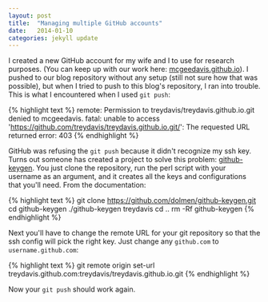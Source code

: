 ```yaml
---
layout: post
title:  "Managing multiple GitHub accounts"
date:   2014-01-10
categories: jekyll update
---
```


I created a new GitHub account for my wife and I to use for research purposes. (You can keep up with our work here: [mcgeedavis.github.io][ourblog]). I pushed to our blog repository without any setup (still not sure how that was possible), but when I tried to push to this blog's repository, I ran into trouble. This is what I encountered when I used `git push`:

{% highlight text %}
remote: Permission to treydavis/treydavis.github.io.git denied to mcgeedavis.
fatal: unable to access 'https://github.com/treydavis/treydavis.github.io.git/': The requested URL returned error: 403
{% endhighlight %}

GitHub was refusing the `git push` because it didn't recognize my ssh key. Turns out someone has created a project to solve this problem: [github-keygen][gkg]. You just clone the repository, run the perl script with your username as an argument, and it creates all the keys and configurations that you'll need. From the documentation:

{% highlight text %}
git clone https://github.com/dolmen/github-keygen.git
cd github-keygen
./github-keygen treydavis
cd ..
rm -Rf github-keygen
{% endhighlight %}

Next you'll have to change the remote URL for your git repository so that the ssh config will pick the right key. Just change any `github.com` to `username.github.com`:

{% highlight text %}
git remote origin set-url treydavis.github.com:treydavis/treydavis.github.io.git
{% endhighlight %}

Now your `git push` should work again.

[ourblog]: http://mcgeedavis.github.io
[gkg]: https://github.com/dolmen/github-keygen
